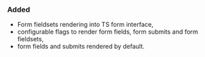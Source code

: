 ### Added
- Form fieldsets rendering into TS form interface,
- configurable flags to render form fields, form submits and form fieldsets,
- form fields and submits rendered by default.